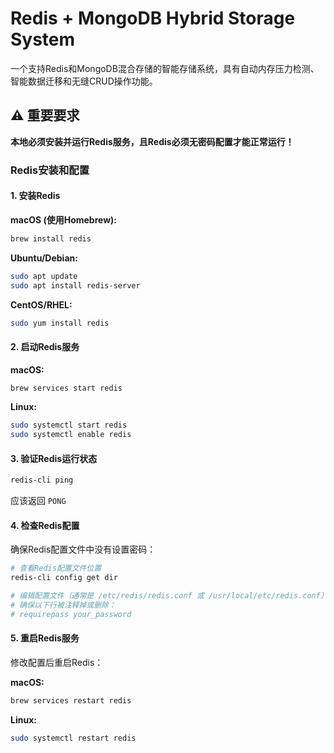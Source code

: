# Redis + MongoDB Hybrid Storage System

一个支持Redis和MongoDB混合存储的智能存储系统，具有自动内存压力检测、智能数据迁移和无缝CRUD操作功能。

## ⚠️ 重要要求

**本地必须安装并运行Redis服务，且Redis必须无密码配置才能正常运行！**

### Redis安装和配置

#### 1. 安装Redis

**macOS (使用Homebrew):**
```bash
brew install redis
```

**Ubuntu/Debian:**
```bash
sudo apt update
sudo apt install redis-server
```

**CentOS/RHEL:**
```bash
sudo yum install redis
```

#### 2. 启动Redis服务

**macOS:**
```bash
brew services start redis
```

**Linux:**
```bash
sudo systemctl start redis
sudo systemctl enable redis
```

#### 3. 验证Redis运行状态

```bash
redis-cli ping
```

应该返回 `PONG`

#### 4. 检查Redis配置

确保Redis配置文件中没有设置密码：

```bash
# 查看Redis配置文件位置
redis-cli config get dir

# 编辑配置文件（通常是 /etc/redis/redis.conf 或 /usr/local/etc/redis.conf）
# 确保以下行被注释掉或删除：
# requirepass your_password
```

#### 5. 重启Redis服务

修改配置后重启Redis：

**macOS:**
```bash
brew services restart redis
```

**Linux:**
```bash
sudo systemctl restart redis
```
